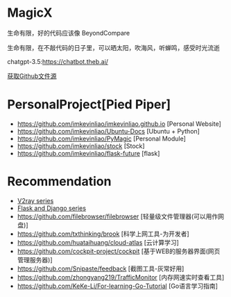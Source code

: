 # MagicX
生命有限，好的代码应该像 BeyondCompare

生命有限，在不敲代码的日子里，可以晒太阳，吹海风，听蝉鸣，感受时光流逝

chatgpt-3.5:https://chatbot.theb.ai/

[获取Github文件源](./index.html)

# PersonalProject[Pied Piper]
- <https://github.com/imkevinliao/imkevinliao.github.io> [Personal Website]
- <https://github.com/imkevinliao/Ubuntu-Docs> [Ubuntu + Python]
- <https://github.com/imkevinliao/PyMagic> [Personal Module]
- <https://github.com/imkevinliao/stock> [Stock]
- <https://github.com/imkevinliao/flask-future> [flask]

# Recommendation
- [V2ray series](./markdown/v2ray.md)
- [Flask and Django series](./markdown/website.md)
- <https://github.com/filebrowser/filebrowser> [轻量级文件管理器(可以用作网盘)]
- <https://github.com/txthinking/brook> [科学上网工具-为开发者]
- <https://github.com/huataihuang/cloud-atlas> [云计算学习]
- <https://github.com/cockpit-project/cockpit> [基于WEB的服务器界面(网页管理服务器)]
- <https://github.com/Snipaste/feedback> [截图工具-灰常好用]
- <https://github.com/zhongyang219/TrafficMonitor> [内存网速实时查看工具]
- <https://github.com/KeKe-Li/For-learning-Go-Tutorial> [Go语言学习指南]
